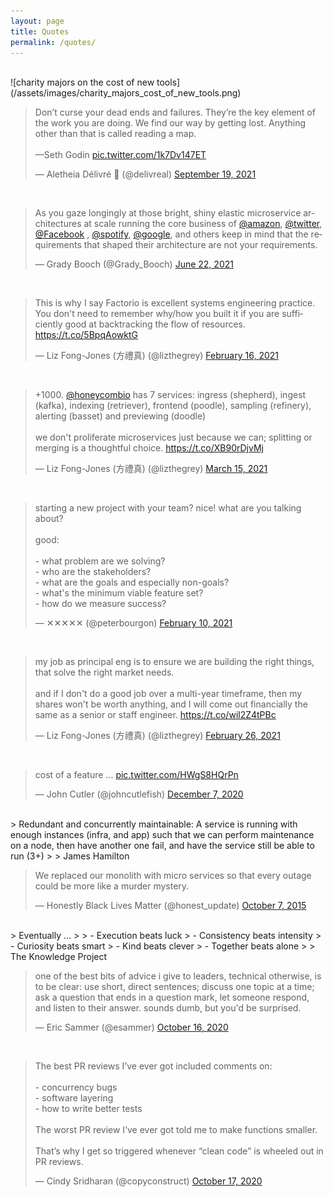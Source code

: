 ```yaml
---
layout: page
title: Quotes
permalink: /quotes/
---
```


<br>
![charity majors on the cost of new tools](/assets/images/charity_majors_cost_of_new_tools.png)

<br>
<blockquote class="twitter-tweet"><p lang="en" dir="ltr">Don’t curse your dead ends and failures. They’re the key element of the work you are doing. We find our way by getting lost. Anything other than that is called reading a map.<br><br>—Seth Godin <a href="https://t.co/1k7Dv147ET">pic.twitter.com/1k7Dv147ET</a></p>&mdash; Aletheia Délivré 🌳 (@delivreal) <a href="https://twitter.com/delivreal/status/1439643197353906180?ref_src=twsrc%5Etfw">September 19, 2021</a></blockquote> <script async src="https://platform.twitter.com/widgets.js" charset="utf-8"></script>

<br>
<blockquote class="twitter-tweet"><p lang="en" dir="ltr">As you gaze longingly at those bright, shiny elastic microservice architectures at scale running the core business of <a href="https://twitter.com/amazon?ref_src=twsrc%5Etfw">@amazon</a>, <a href="https://twitter.com/Twitter?ref_src=twsrc%5Etfw">@twitter</a>, <a href="https://twitter.com/Facebook?ref_src=twsrc%5Etfw">@Facebook</a> , <a href="https://twitter.com/Spotify?ref_src=twsrc%5Etfw">@spotify</a>, <a href="https://twitter.com/Google?ref_src=twsrc%5Etfw">@google</a>, and others keep in mind that the requirements that shaped their architecture are not your requirements.</p>&mdash; Grady Booch (@Grady_Booch) <a href="https://twitter.com/Grady_Booch/status/1407269523942612996?ref_src=twsrc%5Etfw">June 22, 2021</a></blockquote> <script async src="https://platform.twitter.com/widgets.js" charset="utf-8"></script> 

<br>
<blockquote class="twitter-tweet"><p lang="en" dir="ltr">This is why I say Factorio is excellent systems engineering practice. You don&#39;t need to remember why/how you built it if you are sufficiently good at backtracking the flow of resources. <a href="https://t.co/5BpqAowktG">https://t.co/5BpqAowktG</a></p>&mdash; Liz Fong-Jones (方禮真) (@lizthegrey) <a href="https://twitter.com/lizthegrey/status/1361736400455036931?ref_src=twsrc%5Etfw">February 16, 2021</a></blockquote> <script async src="https://platform.twitter.com/widgets.js" charset="utf-8"></script>

<br>
<blockquote class="twitter-tweet"><p lang="en" dir="ltr">+1000. <a href="https://twitter.com/honeycombio?ref_src=twsrc%5Etfw">@honeycombio</a> has 7 services: ingress (shepherd), ingest (kafka), indexing (retriever), frontend (poodle), sampling (refinery), alerting (basset) and previewing (doodle)<br><br>we don&#39;t proliferate microservices just because we can; splitting or merging is a thoughtful choice. <a href="https://t.co/XB90rDjvMj">https://t.co/XB90rDjvMj</a></p>&mdash; Liz Fong-Jones (方禮真) (@lizthegrey) <a href="https://twitter.com/lizthegrey/status/1371603255239741444?ref_src=twsrc%5Etfw">March 15, 2021</a></blockquote> <script async src="https://platform.twitter.com/widgets.js" charset="utf-8"></script> 

<br>
<blockquote class="twitter-tweet"><p lang="en" dir="ltr">starting a new project with your team? nice! what are you talking about?<br><br>good:<br><br>- what problem are we solving?<br>- who are the stakeholders?<br>- what are the goals and especially non-goals?<br>- what&#39;s the minimum viable feature set?<br>- how do we measure success?</p>&mdash; ✕✕✕✕✕ (@peterbourgon) <a href="https://twitter.com/peterbourgon/status/1359568494837329920?ref_src=twsrc%5Etfw">February 10, 2021</a></blockquote> <script async src="https://platform.twitter.com/widgets.js" charset="utf-8"></script> 

<br>
<blockquote class="twitter-tweet"><p lang="en" dir="ltr">my job as principal eng is to ensure we are building the right things, that solve the right market needs.<br><br>and if I don&#39;t do a good job over a multi-year timeframe, then my shares won&#39;t be worth anything, and I will come out financially the same as a senior or staff engineer. <a href="https://t.co/wil2Z4tPBc">https://t.co/wil2Z4tPBc</a></p>&mdash; Liz Fong-Jones (方禮真) (@lizthegrey) <a href="https://twitter.com/lizthegrey/status/1365189713536032770?ref_src=twsrc%5Etfw">February 26, 2021</a></blockquote> <script async src="https://platform.twitter.com/widgets.js" charset="utf-8"></script> 

<br>
<blockquote class="twitter-tweet"><p lang="en" dir="ltr">cost of a feature ... <a href="https://t.co/HWgS8HQrPn">pic.twitter.com/HWgS8HQrPn</a></p>&mdash; John Cutler (@johncutlefish) <a href="https://twitter.com/johncutlefish/status/1335822976957247489?ref_src=twsrc%5Etfw">December 7, 2020</a></blockquote> <script async src="https://platform.twitter.com/widgets.js" charset="utf-8"></script> 

<br>
> Redundant and concurrently maintainable: A service is running with enough instances (infra, and app) such that we can perform maintenance on a node, then have another one fail, and have the service still be able to run (3+)
> 
> James Hamilton

<br>
<blockquote class="twitter-tweet"><p lang="en" dir="ltr">We replaced our monolith with micro services so that every outage could be more like a murder mystery.</p>&mdash; Honestly Black Lives Matter (@honest_update) <a href="https://twitter.com/honest_update/status/651897353889259520?ref_src=twsrc%5Etfw">October 7, 2015</a></blockquote> <script async src="https://platform.twitter.com/widgets.js" charset="utf-8"></script> 

<br>
> Eventually …
>
> - Execution beats luck
> - Consistency beats intensity
> - Curiosity beats smart
> - Kind beats clever
> - Together beats alone
>
> The Knowledge Project

<br>
<blockquote class="twitter-tweet"><p lang="en" dir="ltr">one of the best bits of advice i give to leaders, technical otherwise, is to be clear: use short, direct sentences; discuss one topic at a time; ask a question that ends in a question mark, let someone respond, and listen to their answer. sounds dumb, but you&#39;d be surprised.</p>&mdash; Eric Sammer (@esammer) <a href="https://twitter.com/esammer/status/1317227706832990209?ref_src=twsrc%5Etfw">October 16, 2020</a></blockquote> <script async src="https://platform.twitter.com/widgets.js" charset="utf-8"></script> 

<br>
<blockquote class="twitter-tweet"><p lang="en" dir="ltr">The best PR reviews I’ve ever got included comments on: <br><br>- concurrency bugs<br>- software layering<br>- how to write better tests<br><br>The worst PR review I’ve ever got told me to make functions smaller. <br><br>That’s why I get so triggered whenever “clean code” is wheeled out in PR reviews.</p>&mdash; Cindy Sridharan (@copyconstruct) <a href="https://twitter.com/copyconstruct/status/1317277666823741440?ref_src=twsrc%5Etfw">October 17, 2020</a></blockquote> <script async src="https://platform.twitter.com/widgets.js" charset="utf-8"></script> 
